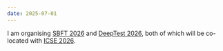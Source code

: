 ```yaml
---
date: 2025-07-01
---
```

I am organising [SBFT 2026](https://search-based-and-fuzz-testing.github.io/sbft26/) and [DeepTest 2026](https://conf.researchr.org/home/icse-2026/deeptest-2026), both of which will be co-located with [ICSE 2026](https://conf.researchr.org/home/icse-2026). 